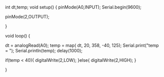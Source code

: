 int dt,temp;
void setup()
{
  pinMode(A0,INPUT);
  Serial.begin(9600);
  
  pinMode(2,OUTPUT);
  
}

void loop()
{
  
  dt = analogRead(A0);
  temp = map( dt, 20, 358, -40, 125);
  Serial.print("temp = ");
  Serial.println(temp);
  delay(1000); 
  
  if(temp < 40){
  digitalWrite(2,LOW);
  }else{
    digitalWrite(2,HIGH);
   }
 
}
